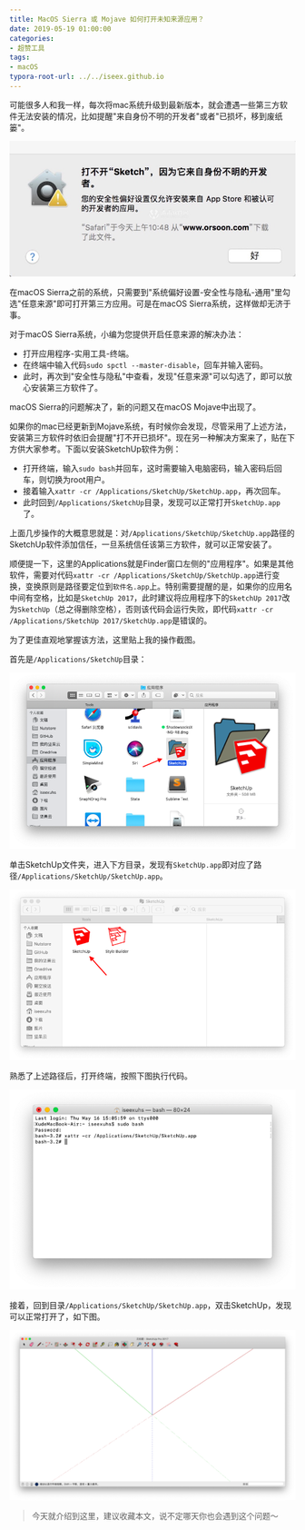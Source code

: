 ```yaml
---
title: MacOS Sierra 或 Mojave 如何打开未知来源应用？
date: 2019-05-19 01:00:00
categories:
- 超赞工具
tags:
- macOS
typora-root-url: ../../iseex.github.io
---
```


可能很多人和我一样，每次将mac系统升级到最新版本，就会遭遇一些第三方软件无法安装的情况，比如提醒"来自身份不明的开发者"或者"已损坏，移到废纸篓"。

![](/assets/images/posts/Tools/mac-software-problem1.jpeg)

在macOS Sierra之前的系统，只需要到"系统偏好设置-安全性与隐私-通用"里勾选"任意来源"即可打开第三方应用。可是在macOS Sierra系统，这样做却无济于事。

对于macOS Sierra系统，小编为您提供开启任意来源的解决办法：

- 打开应用程序-实用工具-终端。
- 在终端中输入代码`sudo spctl --master-disable`，回车并输入密码。
- 此时，再次到"安全性与隐私"中查看，发现"任意来源"可以勾选了，即可以放心安装第三方软件了。

macOS Sierra的问题解决了，新的问题又在macOS Mojave中出现了。

如果你的mac已经更新到Mojave系统，有时候你会发现，尽管采用了上述方法，安装第三方软件时依旧会提醒"打不开已损坏"。现在另一种解决方案来了，贴在下方供大家参考。下面以安装SketchUp软件为例：

- 打开终端，输入`sudo bash`并回车，这时需要输入电脑密码，输入密码后回车，则切换为root用户。
- 接着输入`xattr -cr /Applications/SketchUp/SketchUp.app`，再次回车。
- 此时回到`/Applications/SketchUp`目录，发现可以正常打开`SketchUp.app`了。

上面几步操作的大概意思就是：对`/Applications/SketchUp/SketchUp.app`路径的SketchUp软件添加信任，一旦系统信任该第三方软件，就可以正常安装了。

顺便提一下，这里的Applications就是Finder窗口左侧的"应用程序"。如果是其他软件，需要对代码`xattr -cr /Applications/SketchUp/SketchUp.app`进行变换，变换原则是路径要定位到`软件名.app`上。特别需要提醒的是，如果你的应用名中间有空格，比如是`SketchUp 2017`，此时建议将应用程序下的`SketchUp 2017`改为`SketchUp`（总之得删除空格），否则该代码会运行失败，即代码`xattr -cr /Applications/SketchUp 2017/SketchUp.app`是错误的。

为了更佳直观地掌握该方法，这里贴上我的操作截图。

首先是`/Applications/SketchUp`目录：

![](/assets/images/posts/Tools/applications-sketchup-filefolder.png)

单击SketchUp文件夹，进入下方目录，发现有`SketchUp.app`即对应了路径`/Applications/SketchUp/SketchUp.app`。

![](/assets/images/posts/Tools/applications-sketchup.png)

熟悉了上述路径后，打开终端，按照下图执行代码。

![](/assets/images/posts/Tools/shell-sketchup.png)

接着，回到目录`/Applications/SketchUp/SketchUp.app`，双击SketchUp，发现可以正常打开了，如下图。

![](/assets/images/posts/Tools/sketchup-open.png)

> 今天就介绍到这里，建议收藏本文，说不定哪天你也会遇到这个问题～

